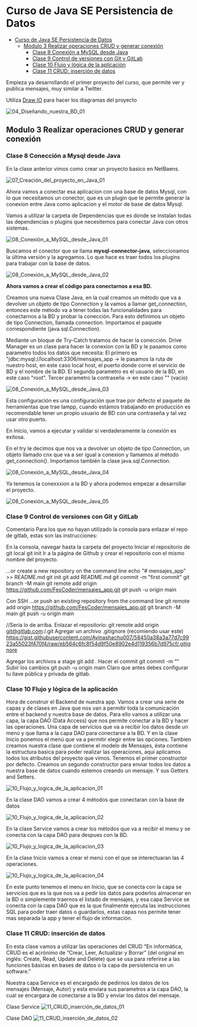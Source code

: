 # Curso de Java SE Persistencia de Datos

- [Curso de Java SE Persistencia de Datos](#Curso-de-Java-SE-Persistencia-de-Datos)
    - [Modulo 3 Realizar operaciones CRUD y generar conexión](#modulo-3-Realizar-operaciones-CRUD-y-generar-conexión)
        - [Clase 8 Conexión a MySQL desde Java](#clase-8-Conexión-a-MySQL-desde-Java)
        - [Clase 9 Control de versiones con Git y GitLab](#clase-9-Control-de-versiones-con-Git-y-GitLab)
        - [Clase 10 Flujo y lógica de la aplicación](#clase-10-Flujo-y-lógica-de-la-aplicación)
        - [Clase 11 CRUD: inserción de datos](#Clase-11-CRUD:-inserción-de-datos)

Empieza ya desarrollando el primer proyecto del curso, que permite ver y publica mensajes, muy similar a Twitter.

Utiliza [Draw IO](https://www.draw.io/) para hacer los diagramas del proyecto

![04_Diseñando_nuestra_BD_01](src/Curso_Java_Persistencia_Datos/04_Diseñando_nuestra_BD_01.png)

## Modulo 3 Realizar operaciones CRUD y generar conexión

### Clase 8 Conección a Mysql desde Java

En la clase anterior vimos como crear un proyecto basico en NetBaens.

![07_Creación_del_proyecto_en_Java_01](src/Curso_Java_Persistencia_Datos/07_Creación_del_proyecto_en_Java_01.png)

Ahora vamos a conectar esa aplicacion con una base de datos Mysql, con lo que necesitamos un conector, que es un plugin que te permite generar la conexion entre Java como aplicacion
y el motor de base de datos Mysql.

Vamos a utilizar la carpeta de Dependencias que es donde se instalan todas las dependencias o plugins que necesitemos para conectar Java con otros sistemas.

![08_Conexión_a_MySQL_desde_Java_01](src/Curso_Java_Persistencia_Datos/08_Conexión_a_MySQL_desde_Java_01.png)

Buscamos el conector que se llama **mysql-connector-java**, seleccionamos la última versión y la agregamos.
Lo que hace es traer todos los plugins para trabajar con la base de datos.

![08_Conexión_a_MySQL_desde_Java_02](src/Curso_Java_Persistencia_Datos/08_Conexión_a_MySQL_desde_Java_02.png)

**Ahora vamos a crear el código para conectarnos a esa BD.**

Creamos una nueva Clase Java, en la cual creamos un método que va a devolver un objeto de tipo Connection y la vamos a llamar get_connection, entonces este método va a tener
todas las funcionalidades para conectarnos a la BD y probar la conección.
Para esto definimos un objeto de tipo Connection, llamada connection. Importamos el paquete correspondiente (java.sql.Connection).

Mediante un bloque de Try-Catch tratamos de hacer la conección.
Drive Manager es un clase para hacer la conexion con la BD y le pasamos como parametro todos los datos que necesita:
El primero es "jdbc:mysql://localhost:3306/mensajes_app -> le pasamos la ruta de nuestro host, en este caso local host, el puerto donde corre el servicio de BD y el nombre de la BD.
El segundo parametro es el usuario de la BD, en este caso "root".
Tercer parametro la contraseña -> en este caso "" (vacio)

![08_Conexión_a_MySQL_desde_Java_03](src/Curso_Java_Persistencia_Datos/08_Conexión_a_MySQL_desde_Java_03.png)

Esta configuración es una configuración que trae por defecto el paquete de herramientas que trae lampp, cuando estámos trabajando en producción es recomendable tener un propio usuario
de BD con una contraseña y tal vez usar otro puerto.

En Inicio, vamos a ejecutar y validar si verdaderamente la conexión es exitosa.

En el try le decimos que nos va a devolver un objeto de tipo Connection, un objeto llamado cnx que va a ser igual a conexion y llamamos al método get_connection().
Importamos también la clase java.sql.Connection.

![08_Conexión_a_MySQL_desde_Java_04](src/Curso_Java_Persistencia_Datos/08_Conexión_a_MySQL_desde_Java_04.png)

Ya tenemos la conexxxion a la BD y ahora podemos empezar a desarrollar el proyecto.

![08_Conexión_a_MySQL_desde_Java_05](src/Curso_Java_Persistencia_Datos/08_Conexión_a_MySQL_desde_Java_05.png)

### Clase 9 Control de versiones con Git y GitLab

Comentario
Para los que no hayan utilizado la consola para enlazar el repo de gitlab, estas son las instrucciones:

En la consola, navegar hasta la carpeta del proyecto
Iniciar el repositorio de git local
git init
Ir a la página de Github y crear el repositorio con el mismo nombre del proyecto.

…or create a new repository on the command line
echo "# mensajes_app" >> README.md
git init
git add README.md
git commit -m "first commit"
git branch -M main
git remote add origin https://github.com/FesCoder/mensajes_app.git
git push -u origin main

Con SSH
…or push an existing repository from the command line
git remote add origin https://github.com/FesCoder/mensajes_app.git
git branch -M main
git push -u origin main

//Seria lo de arriba.
Enlazar el repositorio:
git remote add origin git@gitlab.com:<tu usuario>/<el nombre de tu repo en gitlab>.git
Agregar un archivo .gitignore (recomiendo usar este)
https://gist.githubusercontent.com/Avinashachu007/58450a38a3a77d7c9923a55023f470f4/raw/eb564c6fc8f54d9f50e8902e4d119356b7d975cf/.gitignore

Agregar los archivos a stage
git add .
Hacer el commit
git commit -m “<Pon aqui el mensaje que quieras>”
Subir los cambios
git push -u origin main
Claro que antes debes configurar tu llave pública y privada de gitlab.

### Clase 10 Flujo y lógica de la aplicación

Hora de construir el Backend de nuestra app.
Vamos a crear una serie de capas y de clases en Java que nos van a permitir toda la comunicación entre el backend y nuestra base de datos.
Para ello vamos a utilizar una capa, la capa DAO (Data Access) que nos permite conectar a la BD y hacer las operaciones.
Una capa de servicios que va a recibir los datos desde un menú y que llama a la capa DAO para conectarse a la BD.
Y en la clase Inicio  ponemos el menú que va a permitir elegir entre las opciones.
Tambien creamos nuestra clase que contiene el modelo de Mensajes, ésta contiene la estructura basica para poder realizar las operaciones, aqui aplicamos todos los atributos
del proyecto que vimos.
Tenemos el primer constructor por defecto.
Creamos un segundo constructor para enviar todos los datos a nuestra base de datos cuando estemos creando un mensaje.
Y sus Getters and Setters.

![10_Flujo_y_logica_de_la_aplicacion_01](src/Curso_Java_Persistencia_Datos/10_Flujo_y_logica_de_la_aplicacion_01.png)

En la clase DAO vamos a crear 4 métodos que conectaran con la base de datos

![10_Flujo_y_logica_de_la_aplicacion_02](src/Curso_Java_Persistencia_Datos/10_Flujo_y_logica_de_la_aplicacion_02.png)

En la clase Service vamos a crear los métodos que va a recibir el menu y se conecta con la capa DAO para despues con la BD.

![10_Flujo_y_logica_de_la_aplicacion_03](src/Curso_Java_Persistencia_Datos/10_Flujo_y_logica_de_la_aplicacion_03.png)

En la clase Inicio vamos a crear el menú con el que se interectuaran las 4 operaciones.

![10_Flujo_y_logica_de_la_aplicacion_04](src/Curso_Java_Persistencia_Datos/10_Flujo_y_logica_de_la_aplicacion_04.png)

En este punto tenemos el menu en Inicio, que se conecta con la capa se servicios que es la que nos va a pedir los datos para poderlos almacenar en la BD o simplemente
traernos el listado de mensajes, y esa capa Service se conecta con la capa DAO que es la que finalmente ejecuta las instrucciones SQL para poder traer datos o guardarlos,
estas capas nos permite tener mas separada la app y tener el flujo de información.

### Clase 11 CRUD: inserción de datos

En esta clase vamos a utilizar las operaciones del CRUD “En informática, CRUD es el acrónimo de “Crear, Leer, Actualizar y Borrar” (del original en inglés: Create, Read, Update and Delete)
que se usa para referirse a las funciones básicas en bases de datos o la capa de persistencia en un software.”

Nuestra capa Service es el encargado de pedirnos los datos de los mensajes (Mensaje, Autor) y esta enviara sus parametros a la capa DAO, la cual se encargara de conectarse a la
BD y enviar los datos del mensaje.

Clase Service
![11_CRUD_inserción_de_datos_01](src/Curso_Java_Persistencia_Datos/11_CRUD_inserción_de_datos_01.png)

Clase DAO
![11_CRUD_inserción_de_datos_02](src/Curso_Java_Persistencia_Datos/11_CRUD_inserción_de_datos_02.png)